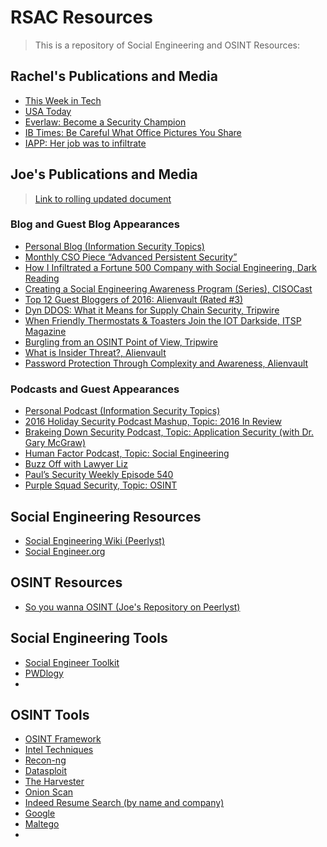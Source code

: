 # RSAC Resources
>This is a repository of Social Engineering and OSINT Resources:

## Rachel's Publications and Media
* [This Week in Tech](https://twit.tv/shows/triangulation/episodes/324)
* [USA Today](https://www.usatoday.com/story/tech/news/2016/08/15/hacker-social-engineering-defcon-black-hat/88621412/?lipi=urn:li:page:d_flagship3_profile_view_base;jModuSSTRiWWrohenhMH8w==)
* [Everlaw: Become a Security Champion](https://blog.everlaw.com/2017/10/23/week-4-security-champions/?utm_source=twitter&utm_medium=social&utm_campaign=everlaw&lipi=urn:li:page:d_flagship3_profile_view_base;jModuSSTRiWWrohenhMH8w==)
* [IB Times: Be Careful What Office Pictures You Share](http://www.ibtimes.com/social-engineering-attacks-be-careful-what-office-pictures-you-share-work-2594624)
* [IAPP: Her job was to infiltrate](https://iapp.org/news/a/the-privacy-advisor-podcast-her-job-was-to-infiltrate/?lipi=urn:li:page:d_flagship3_profile_view_base;jModuSSTRiWWrohenhMH8w==)

## Joe's Publications and Media
>[Link to rolling updated document](https://advancedpersistentsecurity.net/speaking-history/)
### Blog and Guest Blog Appearances
*	[Personal Blog (Information Security Topics)](https://advancedpersistentsecurity.net)
*	[Monthly CSO Piece “Advanced Persistent Security”](http://bit.ly/2tMyGO1)
*	[How I Infiltrated a Fortune 500 Company with Social Engineering, Dark Reading](http://ubm.io/2FDIvze)
*	[Creating a Social Engineering Awareness Program (Series), CISOCast](http://bit.ly/2k06c4f)
*	[Top 12 Guest Bloggers of 2016: Alienvault (Rated #3)](http://bit.ly/2kkguoi)
*	[Dyn DDOS: What it Means for Supply Chain Security, Tripwire](http://bit.ly/2kq0wjb)
*	[When Friendly Thermostats & Toasters Join the IOT Darkside, ITSP Magazine](http://bit.ly/2jzqvdc)
*	[Burgling from an OSINT Point of View, Tripwire](http://bit.ly/2lna0yv)
*	[What is Insider Threat?, Alienvault](http://bit.ly/2llcw2w)
*	[Password Protection Through Complexity and Awareness, Alienvault](http://bit.ly/2bifmep)

### Podcasts and Guest Appearances
*	[Personal Podcast (Information Security Topics)](https://advancedpersistentsecurity.net)
*	[2016 Holiday Security Podcast Mashup, Topic: 2016 In Review](HTTP://BIT.LY/2KQ2TPE)
*	[Brakeing Down Security Podcast, Topic: Application Security (with Dr. Gary McGraw)](HTTP://BIT.LY/2KEPNJI)
*	[Human Factor Podcast, Topic: Social Engineering](HTTP://BIT.LY/2LHDAGC)
*	[Buzz Off with Lawyer Liz](HTTP://BIT.LY/2FAU1IZ)
*	[Paul’s Security Weekly Episode 540](http://bit.ly/2CWpFm5)
*	[Purple Squad Security, Topic: OSINT](http://bit.ly/2DoOYMt)


## Social Engineering Resources
* [Social Engineering Wiki (Peerlyst)](https://www.peerlyst.com/posts/the-social-engineering-wiki-peerlyst?trk=joes_rsac_github)
* [Social Engineer.org](https://www.social-engineer.org)

## OSINT Resources
* [So you wanna OSINT (Joe's Repository on Peerlyst)](https://www.peerlyst.com/posts/so-you-wanna-osint-resources-and-reading-for-those-interested-in-osint-joe-gray?trk=joes_rsac_github)

## Social Engineering Tools
* [Social Engineer Toolkit]()
* [PWDlogy]()
* 

## OSINT Tools
* [OSINT Framework](https://osintframework.com)
* [Intel Techniques](https://inteltechniques.com)
* [Recon-ng]()
* [Datasploit]()
* [The Harvester]()
* [Onion Scan]()
* [Indeed Resume Search (by name and company)]()
* [Google]()
* [Maltego]()
*


